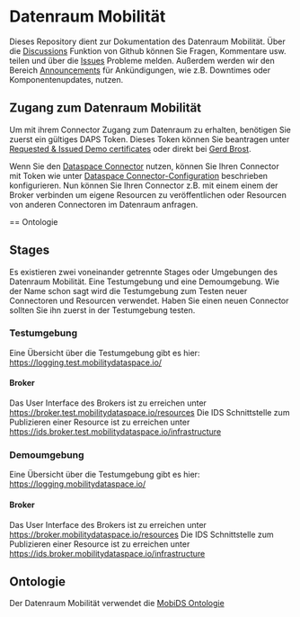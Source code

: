 # Datenraum Mobilität

Dieses Repository dient zur Dokumentation des Datenraum Mobilität. 
Über die [Discussions](https://github.com/Fraunhofer-IVI/Datenraum-Mobilitaet/discussions)
Funktion von Github können Sie Fragen, Kommentare usw. teilen und über die [Issues](https://github.com/Fraunhofer-IVI/Datenraum-Mobilitaet/issues)
Probleme melden.
Außerdem werden wir den Bereich [Announcements](https://github.com/Fraunhofer-IVI/Datenraum-Mobilitaet/discussions/categories/announcements)
für Ankündigungen, wie z.B. Downtimes oder Komponentenupdates, nutzen.

## Zugang zum Datenraum Mobilität

Um mit ihrem Connector Zugang zum Datenraum zu erhalten, benötigen Sie zuerst ein gültiges DAPS Token. 
Dieses Token können Sie beantragen unter [Requested & Issued Demo certificates](https://industrialdataspace.jiveon.com/docs/DOC-2002)
oder direkt bei [Gerd Brost](https://www.dataspaces.fraunhofer.de/de/software/identity_provider.html).

Wenn Sie den [Dataspace Connector](https://github.com/International-Data-Spaces-Association/DataspaceConnector) nutzen, können Sie Ihren Connector mit Token wie unter [Dataspace Connector-Configuration](https://international-data-spaces-association.github.io/DataspaceConnector/Deployment/Configuration)
beschrieben konfigurieren. Nun können Sie Ihren Connector z.B. mit einem einem der Broker verbinden um eigene Resourcen zu veröffentlichen oder Resourcen von anderen Connectoren im Datenraum anfragen.

== Ontologie


## Stages
Es existieren zwei voneinander getrennte Stages oder Umgebungen des Datenraum Mobilität. Eine Testumgebung und eine Demoumgebung. Wie der Name schon sagt wird die Testumgebung zum Testen neuer Connectoren und Resourcen verwendet.
Haben Sie einen neuen Connector sollten Sie ihn zuerst in der Testumgebung testen.

### Testumgebung
Eine Übersicht über die Testumgebung gibt es hier: https://logging.test.mobilitydataspace.io/

#### Broker
Das User Interface des Brokers ist zu erreichen unter https://broker.test.mobilitydataspace.io/resources
Die IDS Schnittstelle zum Publizieren einer Resource ist zu erreichen unter https://ids.broker.test.mobilitydataspace.io/infrastructure

### Demoumgebung
Eine Übersicht über die Testumgebung gibt es hier: https://logging.mobilitydataspace.io/

#### Broker
Das User Interface des Brokers ist zu erreichen unter https://broker.mobilitydataspace.io/resources
Die IDS Schnittstelle zum Publizieren einer Resource ist zu erreichen unter https://ids.broker.mobilitydataspace.io/infrastructure

## Ontologie
Der Datenraum Mobilität verwendet die [MobiDS Ontologie](../blob/main/ontology/MobiDS-Ontology.ttl)